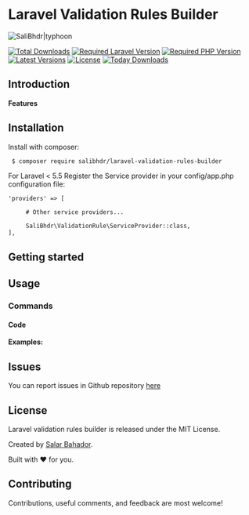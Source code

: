 # Laravel Validation Rules Builder

![SaliBhdr|typhoon][link-logo]

[![Total Downloads][ico-downloads]][link-downloads]
[![Required Laravel Version][ico-laravel]][link-packagist]
[![Required PHP Version][ico-php]][link-packagist]
[![Latest Versions][ico-version]][link-packagist]
[![License][ico-license]][link-packegist]
[![Today Downloads][ico-today-downloads]][link-downloads]

## Introduction


**Features**


## Installation

Install with composer:

```sh
 $ composer require salibhdr/laravel-validation-rules-builder
```

For Laravel < 5.5 Register the Service provider in your config/app.php configuration file:

```
'providers' => [

     # Other service providers...

     SaliBhdr\ValidationRule\ServiceProvider::class,
],
```

## Getting started

## Usage

### Commands

#### Code

**Examples:**

Issues
----
You can report issues in Github repository [here][link-issues]

License
----
Laravel validation rules builder is released under the MIT License.

Created by [Salar Bahador][link-github].

Built with ❤ for you.

Contributing
----
Contributions, useful comments, and feedback are most welcome!


[ico-laravel]: https://img.shields.io/badge/Laravel-≥5.0-ff2d20?style=flat-square&logo=laravel
[ico-php]: https://img.shields.io/badge/php-≥7.0-8892bf?style=flat-square&logo=php
[ico-downloads]: https://poser.pugx.org/salibhdr/laravel-validation-rules-builder/downloads
[ico-today-downloads]: https://img.shields.io/packagist/dd/salibhdr/laravel-validation-rules-builder.svg?style=flat-square
[ico-license]: https://poser.pugx.org/salibhdr/laravel-validation-rules-builder/v/unstable
[ico-version]: https://img.shields.io/packagist/v/salibhdr/laravel-validation-rules-builder.svg?style=flat-square

[link-logo]: https://drive.google.com/a/domain.com/thumbnail?id=12yntFCiYIGJzI9FMUaF9cRtXKb0rXh9X
[link-packagist]: https://packagist.org/packages/salibhdr/laravel-validation-rules-builder
[link-downloads]: https://packagist.org/packages/salibhdr/laravel-validation-rules-builder/stats
[link-packegist]: https://packagist.org/packages/salibhdr/laravel-validation-rules-builder
[link-issues]: https://github.com/salibhdr/laravel-validation-rules-builder/issues
[link-github]: https://github.com/salibhdr/laravel-validation-rules-builder/issues
